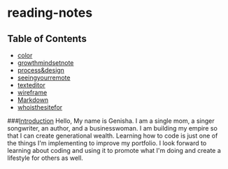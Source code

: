 # reading-notes
## Table of Contents
  * [color](color)
  * [growthmindsetnote](growthmindsetnote)
  * [process&design](process&design)
  * [seeingyourremote](seeingyourremote)
  * [texteditor](texteditor)
  * [wireframe](wireframe)
  * [Markdown](Markdown)
  * [whoisthesitefor](whoisthesitefor)

###[Introduction](Introduction)
Hello, My name is Genisha. I am a single mom, a singer songwriter, an author, and a businesswoman. I am building my empire so that I can create generational wealth. Learning how to code is just one of the things I'm implementing to improve my portfolio. I look forward to learning about coding and using it to promote what I'm doing and create a lifestyle for others as well.
  
